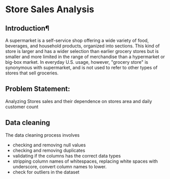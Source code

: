 # Store Sales Analysis

## Introduction¶
A supermarket is a self-service shop offering a wide variety of food, beverages, and household products, organized into sections. This kind of store is larger and has a wider selection than earlier grocery stores but is smaller and more limited in the range of merchandise than a hypermarket or big-box market.
In everyday U.S. usage, however, "grocery store" is synonymous with supermarket, and is not used to refer to other types of stores that sell groceries.

## Problem Statement: 
Analyzing Stores sales and their dependence on stores area and daily customer count

## Data cleaning
The data cleaning process involves

* checking and removing null values
* checking and removing duplicates
* validating if the columns has the correct data types
* stripping column names of whitespaces, replacing white spaces with underscore, convert column names to lower.
* check for outliers in the dataset
